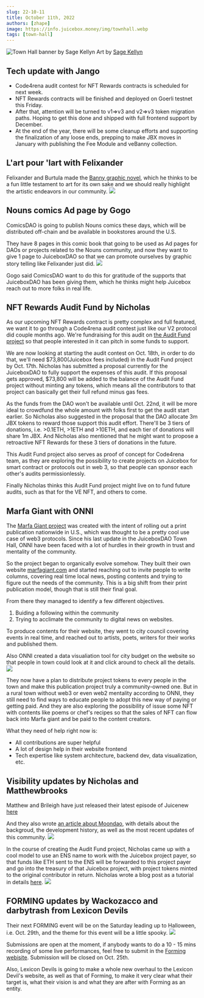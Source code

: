 ```yaml
---
slug: 22-10-11
title: October 11th, 2022
authors: [zhape]
image: https://info.juicebox.money/img/townhall.webp
tags: [town-hall]
---
```


![Town Hall banner by Sage Kellyn](/img/townhall.webp)
Art by [Sage Kellyn](https://twitter.com/SageKellyn)

## Tech update with Jango

- Code4rena audit contest for NFT Rewards contracts is scheduled for next week. 
- NFT Rewards contracts will be finished and deployed on Goerli testnet this Friday. 
- After that, attention will be turned to v1=>v3 and v2=>v3 token migration paths. Hoping to get this done and shipped with full frontend support by December. 
- At the end of the year, there will be some cleanup efforts and supporting the finalization of any loose ends, prepping to make JBX moves in January with publishing the Fee Module and veBanny collection.

## L'art pour 'lart with Felixander

Felixander and Burtula made the [Banny graphic novel](https://drive.google.com/file/d/1dvpGwf5Yh4aasmhq97fJc1nXMrbQJb-h/view), which he thinks to be a fun little testament to art for its own sake and we should really highlight the artistic endeavors in our community. 
![](IxbUFap.jpeg)


## Nouns comics Ad page by Gogo

ComicsDAO is going to publish Nouns comics these days, which will be distributed off-chain and be available in bookstores around the U.S. 

They have 8 pages in this comic book that going to be used as Ad pages for DAOs or projects related to the Nouns community, and now they want to give 1 page to JuiceboxDAO so that we can promote ourselves by graphic story telling like Felixander just did.
![](kaHDm5i.webp)

Gogo said ComicsDAO want to do this for gratitude of the supports that JuiceboxDAO has been giving them, which he thinks might help Juicebox reach out to more folks in real life.

## NFT Rewards Audit Fund by Nicholas

As our upcoming NFT Rewards contract is pretty complex and full featured, we want it to go through a Code4rena audit contest just like our V2 protocol did couple months ago. We're fundraising for this audit on [the Audit Fund project](https://juicebox.money/@auditfund) so that people interested in it can pitch in some funds to support. 

We are now looking at starting the audit contest on Oct. 18th, in order to do that, we'll need $73,800(Juicebox fees included) in the Audit Fund project by Oct. 17th. Nicholas has submitted a proposal currently for the JuiceboxDAO to fully support the expenses of this audit. If this proposal gets approved, $73,800 will be added to the balance of the Audit Fund project without minting any tokens, which means all the contributors to that project can basically get their full refund minus gas fees.

As the funds from the DAO won't be available until Oct. 22nd, it will be more ideal to crowdfund the whole amount with folks first to get the audit start earlier. So Nicholas also suggested in the proposal that the DAO allocate 3m JBX tokens to reward those support this audit effort. There'll be 3 tiers of donations, i.e. >0.1ETH, >1ETH and >10ETH, and each tier of donations will share 1m JBX. And Nicholas also mentioned that he might want to propose a retroactive NFT Rewards for these 3 tiers of donations in the future.

This Audit Fund project also serves as proof of concept for Code4rena team, as they are exploring the possibility to create projects on Juicebox for smart contract or protocols out in web 3, so that people can sponsor each other's audits permissionlessly.

Finally Nicholas thinks this Audit Fund project might live on to fund future audits, such as that for the VE NFT, and others to come.

## Marfa Giant with ONNI

The [Marfa Giant project](https://juicebox.money/@marfagiant) was created with the intent of rolling out a print publication nationwide in U.S., which was thought to be a pretty cool use case of web3 protocols. Since his last update in the JuiceboxDAO Town Hall, ONNI have been faced with a lot of hurdles in their growth in trust and mentality of the community.

So the project began to organically evolve somehow. They built their own website [marfagiant.com](https://marfagiant.com/) and started reaching out to invite people to write columns, covering real time local news, posting contents and trying to figure out the needs of the community. This is a big shift from their print publication model, though that is still their final goal.

From there they managed to identify a few different objectives.

1. Buiding a following within the community
2. Trying to acclimate the community to digital news on websites.

To produce contents for their website, they went to city council covering events in real time, and reached out to artists, poets, writers for their works and published them.

Also ONNI created a data visualiation tool for city budget on the website so that people in town could look at it and click around to check all the details.
![](kqZfebn.webp)

They now have a plan to distribute project tokens to every people in the town and make this publication project truly a community-owned one. But in a rural town without web3 or even web2 mentality according to ONNI, they still need to find ways to educate people to adopt this new way of paying or getting paid. And they are also exploring the possibility of issue some NFT with contents like poems or chef's recipes so that the sales of NFT can flow back into Marfa giant and be paid to the content creators.

What they need of help right now is:

- All contributions are super helpful
- A lot of design help in their website frontend
- Tech expertise like system architecture, backend dev, data visualization, etc.

## Visibility updates by Nicholas and Matthewbrooks

Matthew and Brileigh have just released their latest episode of Juicenew [here](https://juicenews.beehiiv.com/p/juicenews-oct-11)

And they also wrote [an article about Moondao](https://info.juicebox.money/blog/2022-10-11-moondao/
), with details about the backgroud, the development history, as well as the most recent updates of this community.
![](Cct58Ri.webp)





In the course of creating the Audit Fund project, Nicholas came up with a cool model to use an ENS name to work with the Juicebox project payer, so that funds like ETH sent to the ENS will be forwarded to this project payer and go into the treasury of that Juicebox project, with project tokens minted to the original contributor in return. Nicholas wrote a blog post as a tutorial in details [here](https://info.juicebox.money/blog/juicebox-donate-with-ens/).
![](NY7Zu1d.webp)



## FORMING updates by Wackozacco and darbytrash from Lexicon Devils

Their next FORMING event will be on the Saturday leading up to Halloween, i.e. Oct. 29th, and the theme for this event will be a little spooky. 
![](https://i.imgur.com/oMDz6r8.webp)

Submissions are open at the moment, if anybody wants to do a 10 - 15 mins recording of some live performances, feel free to submit in the [Forming webisite](http://forming.lexicondevils.xyz/). Submission will be closed on Oct. 25th.

Also, Lexicon Devils is going to make a whole new overhaul to the Lexicon Devil's website, as well as that of Forming, to make it very clear what their target is, what their vision is and what they are after with Forming as an entity.

